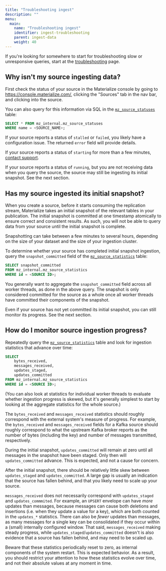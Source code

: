 ```yaml
---
title: "Troubleshooting ingest"
description: ""
menu:
  main:
    name: "Troubleshooting ingest"
    identifier: ingest-troubleshooting
    parent: ingest-data
    weight: 40
---
```


If you're looking for somewhere to start for troubleshooting slow or unresponsive queries, start at the [troubleshooting](troubleshooting) page.

<!-- Copied over from the old manage/troubleshooting guide -->
## Why isn't my source ingesting data?
First check the status of your source in the Materialize console by going to https://console.materialize.com/, clicking the "Sources" tab in the nav bar, and clicking into the source.


You can also query for this information via SQL in the [`mz_source_statuses`](/sql/system-catalog/mz_internal/#mz_source_statuses) table:

```sql
SELECT * FROM mz_internal.mz_source_statuses
WHERE name = <SOURCE_NAME>;
```

If your source reports a status of `stalled` or `failed`, you likely have a
configuration issue. The returned `error` field will provide details.

If your source reports a status of `starting` for more than a few minutes,
[contact support](/support).

If your source reports a status of `running`, but you are not receiving data
when you query the source, the source may still be ingesting its initial
snapshot. See the next section.

## Has my source ingested its initial snapshot?
When you create a source, before it starts consuming the replication stream, Materialize takes an initial snapshot of the relevant tables in your publication. The initial snapshot is committed at one timestamp atomically to ensure correct and consistent results. As such, you will not be able to query data from your source until the initial snapshot is complete. 

Snapshotting can take between a few minutes to several hours, depending on the size of your dataset and the size of your ingestion cluster.

To determine whether your source has completed initial snapshot ingestion, query the `snapshot_committed` field of the
[`mz_source_statistics`](/sql/system-catalog/mz_internal/#mz_source_statistics) table:

```sql
SELECT snapshot_committed
FROM mz_internal.mz_source_statistics
WHERE id = <SOURCE ID>;
```

You generally want to aggregate the `snapshot_committed` field across all worker
threads, as done in the above query. The snapshot is only considered committed
for the source as a whole once all worker threads have committed their
components of the snapshot.

Even if your source has not yet committed its initial snapshot, you can still
monitor its progress. See the next section.

## How do I monitor source ingestion progress?

Repeatedly query the
[`mz_source_statistics`](/sql/system-catalog/mz_internal/#mz_source_statistics)
table and look for ingestion statistics that advance over time:

```sql
SELECT
    bytes_received,
    messages_received,
    updates_staged,
    updates_committed
FROM mz_internal.mz_source_statistics
WHERE id = <SOURCE ID>;
```

(You can also look at statistics for individual worker threads to evaluate
whether ingestion progress is skewed, but it's generally simplest to start
by looking at the aggregate statistics for the whole source.)

The `bytes_received` and `messages_received` statistics should roughly
correspond with the external system's measure of progress. For example, the
`bytes_received` and `messages_received` fields for a Kafka source should
roughly correspond to what the upstream Kafka broker reports as the number of
bytes (including the key) and number of messages transmitted, respectively.

During the initial snapshot, `updates_committed` will remain at zero until all
messages in the snapshot have been staged. Only then will `updates_committed`
advance. This is expected, and not a cause for concern.

After the initial snapshot, there should be relatively little skew between
`updates_staged` and `updates_committed`. A large gap is usually an indication
that the source has fallen behind, and that you likely need to scale up your
source.

`messages_received` does not necessarily correspond with `updates_staged`
and `updates_commmited`. For example, an `UPSERT` envelope can have _more_
updates than messages, because messages can cause both deletions and insertions
(i.e. when they update a value for a key), which are both counted in the
`updates_*` statistics. There can also be _fewer_ updates than messages, as
many messages for a single key can be consolidated if they occur within a (small)
internally configured window. That said, `messages_received` making
steady progress, while `updates_staged`/`updates_committed` doesn't is also
evidence that a source has fallen behind, and may need to be scaled up.

Beware that these statistics periodically reset to zero, as internal components
of the system restart. This is expected behavior. As a result, you should
restrict your attention to how these statistics evolve over time, and not their
absolute values at any moment in time.